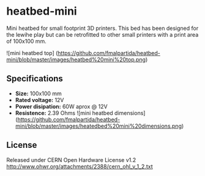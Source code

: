 # heatbed-mini
Mini heatbed for small footprint 3D printers. This bed has been designed for the lewihe play but can be retrofitted to other small 
printers with a print area of 100x100 mm.

![mini heatbed top] (https://github.com/fmalpartida/heatbed-mini/blob/master/images/heatbed%20mini%20top.png)

## Specifications
+ **Size:** 100x100 mm
+ **Rated voltage:** 12V
+ **Power disipation:** 60W aprox @ 12V
+ **Resistence:** 2.39 Ohms
![mini heatbed dimensions] (https://github.com/fmalpartida/heatbed-mini/blob/master/images/heatedbed%20mini%20dimensions.png)

## License
Released under CERN Open Hardware License v1.2
http://www.ohwr.org/attachments/2388/cern_ohl_v_1_2.txt
